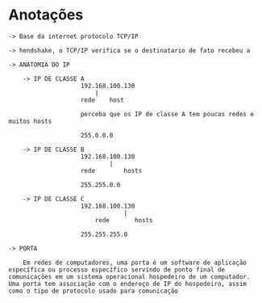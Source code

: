 # Anotações

    -> Base da internet protocolo TCP/IP

    -> hendshake, o TCP/IP verifica se o destinatario de fato recebeu a 

    -> ANATOMIA DO IP

        -> IP DE CLASSE A
                        192.168.100.130
                            |
                        rede    host

                        perceba que os IP de classe A tem poucas redes e muitos hosts

                        255.0.0.0 

        -> IP DE CLASSE B
                        192.168.100.130
                                |
                        rede        hosts

                        255.255.0.0

        -> IP DE CLASSE C
                        192.168.100.130
                                    |
                            rede       hosts

                        255.255.255.0

    -> PORTA 

        Em redes de computadores, uma porta é um software de aplicação específica ou processo específico servindo de ponto final de comunicações em um sistema operacional hospedeiro de um computador. Uma porta tem associação com o endereço de IP do hospedeiro, assim como o tipo de protocolo usado para comunicação